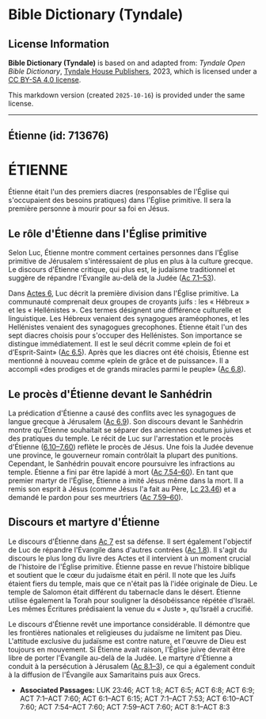 # Bible Dictionary (Tyndale)

## License Information

**Bible Dictionary (Tyndale)** is based on and adapted from: _Tyndale Open Bible Dictionary_, [Tyndale House Publishers](https://tyndaleopenresources.com/), 2023, which is licensed under a [CC BY-SA 4.0 license](https://creativecommons.org/licenses/by-sa/4.0/legalcode.en).

This markdown version (created `2025-10-16`) is provided under the same license.



--------------------------------

## Étienne (id: 713676)

ÉTIENNE
=======

Étienne était l'un des premiers diacres (responsables de l'Église qui s'occupaient des besoins pratiques) dans l'Église primitive. Il sera la première personne à mourir pour sa foi en Jésus.

Le rôle d'Étienne dans l'Église primitive
-----------------------------------------

Selon Luc, Étienne montre comment certaines personnes dans l'Église primitive de Jérusalem s'intéressaient de plus en plus à la culture grecque. Le discours d'Étienne critique, qui plus est, le judaïsme traditionnel et suggère de répandre l'Évangile au\-delà de la Judée ([Ac 7\.1–53](https://ref.ly/Acts7:1-Acts7:53)).

Dans [Actes 6](https://ref.ly/Acts6:1-Acts6:15), Luc décrit la première division dans l'Église primitive. La communauté comprenait deux groupes de croyants juifs : les « Hébreux » et les « Hellénistes ». Ces termes désignent une différence culturelle et linguistique. Les Hébreux venaient des synagogues araméophones, et les Hellénistes venaient des synagogues grecophones. Étienne était l'un des sept diacres choisis pour s'occuper des Hellénistes. Son importance se distingue immédiatement. Il est le seul décrit comme «plein de foi et d’Esprit\-Saint» ([Ac 6\.5](https://ref.ly/Acts6:5)). Après que les diacres ont été choisis, Étienne est mentionné à nouveau comme «plein de grâce et de puissance». Il a accompli «des prodiges et de grands miracles parmi le peuple» ([Ac 6\.8](https://ref.ly/Acts6:8)).

Le procès d'Étienne devant le Sanhédrin
---------------------------------------

La prédication d'Étienne a causé des conflits avec les synagogues de langue grecque à Jérusalem ([Ac 6\.9](https://ref.ly/Acts6:9)). Son discours devant le Sanhédrin montre qu'Étienne souhaitait se séparer des anciennes coutumes juives et des pratiques du temple. Le récit de Luc sur l'arrestation et le procès d'Étienne ([6\.10–7\.60](https://ref.ly/Acts6:10-Acts7:60)) reflète le procès de Jésus. Une fois la Judée devenue une province, le gouverneur romain contrôlait la plupart des punitions. Cependant, le Sanhédrin pouvait encore poursuivre les infractions au temple. Étienne a fini par être lapidé à mort ([Ac 7\.54–60](https://ref.ly/Acts7:54-Acts7:60)). En tant que premier martyr de l'Église, Étienne a imité Jésus même dans la mort. Il a remis son esprit à Jésus (comme Jésus l'a fait au Père, [Lc 23\.46](https://ref.ly/Luke23:46)) et a demandé le pardon pour ses meurtriers ([Ac 7\.59–60](https://ref.ly/Acts7:59-Acts7:60)).

Discours et martyre d'Étienne
-----------------------------

Le discours d'Étienne dans [Ac 7](https://ref.ly/Acts7:1-Acts7:60) est sa défense. Il sert également l'objectif de Luc de répandre l'Évangile dans d'autres contrées ([Ac 1\.8](https://ref.ly/Acts1:8)). Il s'agit du discours le plus long du livre des Actes et il intervient à un moment crucial de l'histoire de l'Église primitive. Étienne passe en revue l'histoire biblique et soutient que le cœur du judaïsme était en péril. Il note que les Juifs étaient fiers du temple, mais que ce n'était pas là l'idée originale de Dieu. Le temple de Salomon était différent du tabernacle dans le désert. Étienne utilise également la Torah pour souligner la désobéissance répétée d'Israël. Les mêmes Écritures prédisaient la venue du « Juste », qu'Israël a crucifié.

Le discours d'Étienne revêt une importance considérable. Il démontre que les frontières nationales et religieuses du judaïsme ne limitent pas Dieu. L'attitude exclusive du judaïsme est contre nature, et l'œuvre de Dieu est toujours en mouvement. Si Étienne avait raison, l'Église juive devrait être libre de porter l'Évangile au\-delà de la Judée. Le martyre d'Étienne a conduit à la persécution à Jérusalem ([Ac 8\.1–3](https://ref.ly/Acts8:1-Acts8:3)), ce qui a également conduit à la diffusion de l'Évangile aux Samaritains puis aux Grecs.

* **Associated Passages:** LUK 23:46; ACT 1:8; ACT 6:5; ACT 6:8; ACT 6:9; ACT 7:1–ACT 7:60; ACT 6:1–ACT 6:15; ACT 7:1–ACT 7:53; ACT 6:10–ACT 7:60; ACT 7:54–ACT 7:60; ACT 7:59–ACT 7:60; ACT 8:1–ACT 8:3

